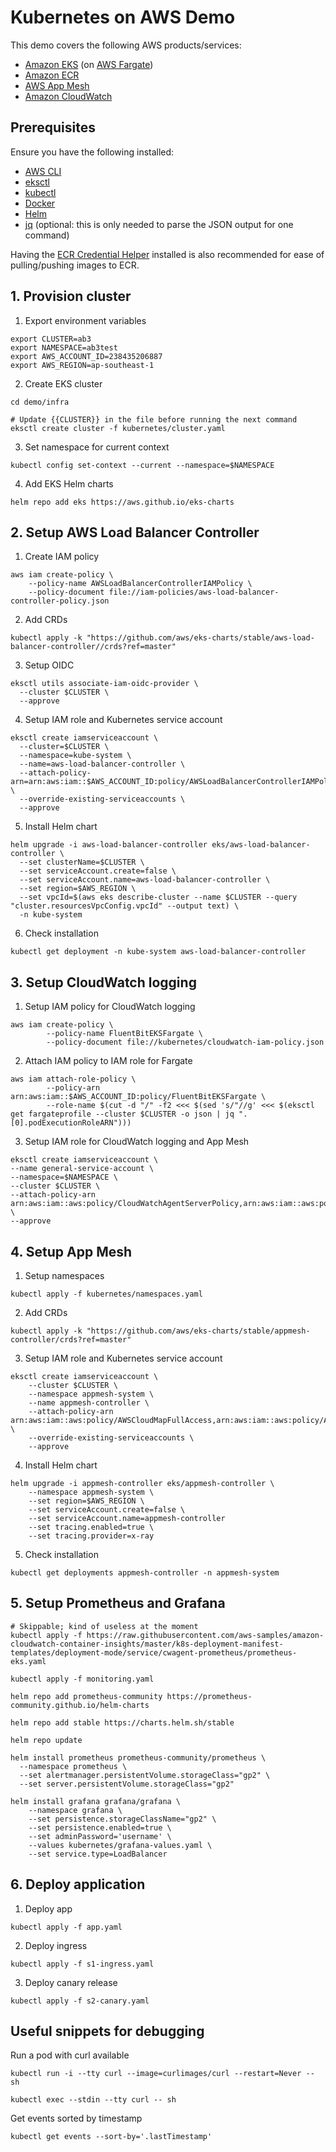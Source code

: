 # Kubernetes on AWS Demo

This demo covers the following AWS products/services:

- [Amazon EKS](https://aws.amazon.com/eks/) (on [AWS Fargate](https://aws.amazon.com/fargate/))
- [Amazon ECR](https://aws.amazon.com/ecr/)
- [AWS App Mesh](https://aws.amazon.com/app-mesh/)
- [Amazon CloudWatch](https://aws.amazon.com/cloudwatch/)

## Prerequisites

Ensure you have the following installed:
- [AWS CLI](https://docs.aws.amazon.com/cli/latest/userguide/install-cliv2.html)
- [eksctl](https://eksctl.io/introduction/#installation)
- [kubectl](https://kubernetes.io/docs/tasks/tools/install-kubectl/)
- [Docker](https://www.docker.com/)
- [Helm](https://helm.sh/docs/intro/install/)
- [jq](https://stedolan.github.io/jq/download/) (optional: this is only needed to parse the JSON output for one command)

Having the [ECR Credential Helper](https://github.com/awslabs/amazon-ecr-credential-helper) installed is also recommended for ease of pulling/pushing images to ECR.

## 1. Provision cluster

1. Export environment variables

```
export CLUSTER=ab3
export NAMESPACE=ab3test
export AWS_ACCOUNT_ID=238435206887
export AWS_REGION=ap-southeast-1
```

2. Create EKS cluster

```
cd demo/infra

# Update {{CLUSTER}} in the file before running the next command
eksctl create cluster -f kubernetes/cluster.yaml
```

3. Set namespace for current context

```
kubectl config set-context --current --namespace=$NAMESPACE
```

4. Add EKS Helm charts

```
helm repo add eks https://aws.github.io/eks-charts
```

## 2. Setup AWS Load Balancer Controller

1. Create IAM policy
```
aws iam create-policy \
    --policy-name AWSLoadBalancerControllerIAMPolicy \
    --policy-document file://iam-policies/aws-load-balancer-controller-policy.json
```

2. Add CRDs
```
kubectl apply -k "https://github.com/aws/eks-charts/stable/aws-load-balancer-controller//crds?ref=master"
```

3. Setup OIDC
```
eksctl utils associate-iam-oidc-provider \
  --cluster $CLUSTER \
  --approve
```

4. Setup IAM role and Kubernetes service account
```
eksctl create iamserviceaccount \
  --cluster=$CLUSTER \
  --namespace=kube-system \
  --name=aws-load-balancer-controller \
  --attach-policy-arn=arn:aws:iam::$AWS_ACCOUNT_ID:policy/AWSLoadBalancerControllerIAMPolicy \
  --override-existing-serviceaccounts \
  --approve
```

5. Install Helm chart
```
helm upgrade -i aws-load-balancer-controller eks/aws-load-balancer-controller \
  --set clusterName=$CLUSTER \
  --set serviceAccount.create=false \
  --set serviceAccount.name=aws-load-balancer-controller \
  --set region=$AWS_REGION \
  --set vpcId=$(aws eks describe-cluster --name $CLUSTER --query "cluster.resourcesVpcConfig.vpcId" --output text) \
  -n kube-system
```

6. Check installation
```
kubectl get deployment -n kube-system aws-load-balancer-controller
```

## 3. Setup CloudWatch logging

1. Setup IAM policy for CloudWatch logging
```
aws iam create-policy \
        --policy-name FluentBitEKSFargate \
        --policy-document file://kubernetes/cloudwatch-iam-policy.json 
```

2. Attach IAM policy to IAM role for Fargate
```
aws iam attach-role-policy \
        --policy-arn arn:aws:iam::$AWS_ACCOUNT_ID:policy/FluentBitEKSFargate \
        --role-name $(cut -d "/" -f2 <<< $(sed 's/"//g' <<< $(eksctl get fargateprofile --cluster $CLUSTER -o json | jq ".[0].podExecutionRoleARN")))
```

3. Setup IAM role for CloudWatch logging and App Mesh
```
eksctl create iamserviceaccount \
--name general-service-account \
--namespace=$NAMESPACE \
--cluster $CLUSTER \
--attach-policy-arn arn:aws:iam::aws:policy/CloudWatchAgentServerPolicy,arn:aws:iam::aws:policy/AWSAppMeshFullAccess,arn:aws:iam::$AWS_ACCOUNT_ID:policy/FluentBitEKSFargate  \
--approve
```

## 4. Setup App Mesh

1. Setup namespaces
```
kubectl apply -f kubernetes/namespaces.yaml
```

2. Add CRDs
```
kubectl apply -k "https://github.com/aws/eks-charts/stable/appmesh-controller/crds?ref=master"
```

3. Setup IAM role and Kubernetes service account
```
eksctl create iamserviceaccount \
    --cluster $CLUSTER \
    --namespace appmesh-system \
    --name appmesh-controller \
    --attach-policy-arn arn:aws:iam::aws:policy/AWSCloudMapFullAccess,arn:aws:iam::aws:policy/AWSAppMeshFullAccess \
    --override-existing-serviceaccounts \
    --approve
```

4. Install Helm chart
```
helm upgrade -i appmesh-controller eks/appmesh-controller \
    --namespace appmesh-system \
    --set region=$AWS_REGION \
    --set serviceAccount.create=false \
    --set serviceAccount.name=appmesh-controller
    --set tracing.enabled=true \
    --set tracing.provider=x-ray
```

5. Check installation
```
kubectl get deployments appmesh-controller -n appmesh-system
```

## 5. Setup Prometheus and Grafana

```
# Skippable; kind of useless at the moment
kubectl apply -f https://raw.githubusercontent.com/aws-samples/amazon-cloudwatch-container-insights/master/k8s-deployment-manifest-templates/deployment-mode/service/cwagent-prometheus/prometheus-eks.yaml

kubectl apply -f monitoring.yaml

helm repo add prometheus-community https://prometheus-community.github.io/helm-charts

helm repo add stable https://charts.helm.sh/stable

helm repo update

helm install prometheus prometheus-community/prometheus \
  --namespace prometheus \
  --set alertmanager.persistentVolume.storageClass="gp2" \
  --set server.persistentVolume.storageClass="gp2"

helm install grafana grafana/grafana \
    --namespace grafana \
    --set persistence.storageClassName="gp2" \
    --set persistence.enabled=true \
    --set adminPassword='username' \
    --values kubernetes/grafana-values.yaml \
    --set service.type=LoadBalancer
```

## 6. Deploy application

1. Deploy app
```
kubectl apply -f app.yaml
```

2. Deploy ingress
```
kubectl apply -f s1-ingress.yaml
```

3. Deploy canary release
```
kubectl apply -f s2-canary.yaml
```

## Useful snippets for debugging


Run a pod with curl available
```
kubectl run -i --tty curl --image=curlimages/curl --restart=Never -- sh

kubectl exec --stdin --tty curl -- sh
```

Get events sorted by timestamp
```
kubectl get events --sort-by='.lastTimestamp'
```